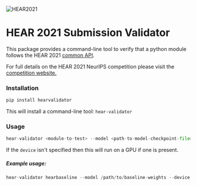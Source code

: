 ![HEAR2021](https://neuralaudio.ai/assets/img/hear-header-sponsor.jpg)
# HEAR 2021 Submission Validator

This package provides a command-line tool to verify that a python module follows the
HEAR 2021 [common API](https://neuralaudio.ai/hear2021-holistic-evaluation-of-audio-representations.html#common-api).

For full details on the HEAR 2021 NeurIPS competition please visit the
[competition website.](https://neuralaudio.ai/hear2021-holistic-evaluation-of-audio-representations.html)

### Installation
```python
pip install hearvalidator
```
This will install a command-line tool: `hear-validator`

### Usage
```python
hear-validator <module-to-test> --model <path-to-model-checkpoint-file> --device <device-to-run-on>
```
If the `device` isn't specified then this will run on a GPU if one is present.
##### Example usage:
```python
hear-validator hearbaseline --model /path/to/baseline-weights --device cuda
```
